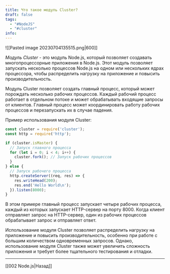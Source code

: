 ```yaml
---
title: Что такое модуль Cluster?
draft: false
tags:
  - "#NodeJS"
  - "#cluster"
info:
---
```

![[Pasted image 20230704135515.png|600]]

_Модуль Cluster_ - это модуль Node.js, который позволяет создавать многопроцессорные приложения в Node.js. Этот модуль позволяет запускать несколько процессов Node.js на одном или нескольких ядрах процессора, чтобы распределить нагрузку на приложение и повысить производительность.

Модуль Cluster позволяет создать главный процесс, который может порождать несколько рабочих процессов. Каждый рабочий процесс работает в отдельном потоке и может обрабатывать входящие запросы от клиентов. Главный процесс может координировать работу рабочих процессов и перезапускать их в случае падения.

Пример использования модуля Cluster:

```node.js
const cluster = require('cluster');
const http = require('http');

if (cluster.isMaster) {
  // Запуск главного процесса
  for (let i = 0; i < 4; i++) {
    cluster.fork(); // Запуск рабочих процессов
  }
} else {
  // Запуск рабочего процесса
  http.createServer((req, res) => {
    res.writeHead(200);
    res.end('Hello World\n');
  }).listen(8000);
}
```

В этом примере главный процесс запускает четыре рабочих процесса, каждый из которых запускает HTTP-сервер на порту 8000. Когда клиент отправляет запрос на HTTP-сервер, один из рабочих процессов обрабатывает запрос и отправляет ответ.

Использование модуля Cluster позволяет распределить нагрузку на приложение и повысить производительность, особенно при работе с большим количеством одновременных запросов. Однако, использование модуля Cluster также может увеличить сложность приложения и требует более тщательного тестирования и отладки.

---

[[002 Node.js|Назад]]